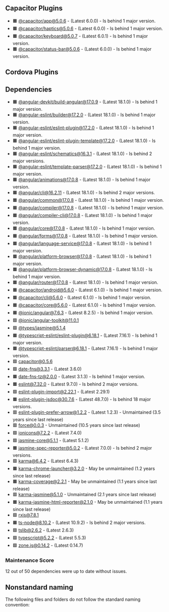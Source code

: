 ## Capacitor Plugins

- 🟧 [@capacitor/app@5.0.6](https://github.com/ionic-team/capacitor-plugins.git) - (Latest 6.0.0) - Is behind 1 major version.
- 🟧 [@capacitor/haptics@5.0.6](https://github.com/ionic-team/capacitor-plugins.git) - (Latest 6.0.0) - Is behind 1 major version.
- 🟧 [@capacitor/keyboard@5.0.7](https://github.com/ionic-team/capacitor-plugins.git) - (Latest 6.0.1) - Is behind 1 major version.
- 🟧 [@capacitor/status-bar@5.0.6](https://github.com/ionic-team/capacitor-plugins.git) - (Latest 6.0.0) - Is behind 1 major version.
## Cordova Plugins

## Dependencies

- 🟧 [@angular-devkit/build-angular@17.0.9](https://github.com/angular/angular-cli.git) - (Latest 18.1.0) - Is behind 1 major version.
- 🟧 [@angular-eslint/builder@17.2.0](https://github.com/angular-eslint/angular-eslint.git) - (Latest 18.1.0) - Is behind 1 major version.
- 🟧 [@angular-eslint/eslint-plugin@17.2.0](https://github.com/angular-eslint/angular-eslint.git) - (Latest 18.1.0) - Is behind 1 major version.
- 🟧 [@angular-eslint/eslint-plugin-template@17.2.0](https://github.com/angular-eslint/angular-eslint.git) - (Latest 18.1.0) - Is behind 1 major version.
- 🟧 [@angular-eslint/schematics@16.3.1](https://github.com/angular-eslint/angular-eslint.git) - (Latest 18.1.0) - Is behind 2 major versions.
- 🟧 [@angular-eslint/template-parser@17.2.0](https://github.com/angular-eslint/angular-eslint.git) - (Latest 18.1.0) - Is behind 1 major version.
- 🟧 [@angular/animations@17.0.8](https://github.com/angular/angular.git) - (Latest 18.1.0) - Is behind 1 major version.
- 🟧 [@angular/cli@16.2.11](https://github.com/angular/angular-cli.git) - (Latest 18.1.0) - Is behind 2 major versions.
- 🟧 [@angular/common@17.0.8](https://github.com/angular/angular.git) - (Latest 18.1.0) - Is behind 1 major version.
- 🟧 [@angular/compiler@17.0.8](https://github.com/angular/angular.git) - (Latest 18.1.0) - Is behind 1 major version.
- 🟧 [@angular/compiler-cli@17.0.8](https://github.com/angular/angular.git) - (Latest 18.1.0) - Is behind 1 major version.
- 🟧 [@angular/core@17.0.8](https://github.com/angular/angular.git) - (Latest 18.1.0) - Is behind 1 major version.
- 🟧 [@angular/forms@17.0.8](https://github.com/angular/angular.git) - (Latest 18.1.0) - Is behind 1 major version.
- 🟧 [@angular/language-service@17.0.8](https://github.com/angular/angular.git) - (Latest 18.1.0) - Is behind 1 major version.
- 🟧 [@angular/platform-browser@17.0.8](https://github.com/angular/angular.git) - (Latest 18.1.0) - Is behind 1 major version.
- 🟧 [@angular/platform-browser-dynamic@17.0.8](https://github.com/angular/angular.git) - (Latest 18.1.0) - Is behind 1 major version.
- 🟧 [@angular/router@17.0.8](https://github.com/angular/angular.git) - (Latest 18.1.0) - Is behind 1 major version.
- 🟧 [@capacitor/android@5.6.0](https://github.com/ionic-team/capacitor.git) - (Latest 6.1.0) - Is behind 1 major version.
- 🟧 [@capacitor/cli@5.6.0](https://github.com/ionic-team/capacitor.git) - (Latest 6.1.0) - Is behind 1 major version.
- 🟧 [@capacitor/core@5.6.0](https://github.com/ionic-team/capacitor.git) - (Latest 6.1.0) - Is behind 1 major version.
- 🟧 [@ionic/angular@7.6.3](https://github.com/ionic-team/ionic-framework.git) - (Latest 8.2.5) - Is behind 1 major version.
- 🟩 [@ionic/angular-toolkit@11.0.1](https://github.com/ionic-team/angular-toolkit.git)
- 🟩 [@types/jasmine@5.1.4](https://github.com/DefinitelyTyped/DefinitelyTyped.git)
- 🟧 [@typescript-eslint/eslint-plugin@6.18.1](https://github.com/typescript-eslint/typescript-eslint.git) - (Latest 7.16.1) - Is behind 1 major version.
- 🟧 [@typescript-eslint/parser@6.18.1](https://github.com/typescript-eslint/typescript-eslint.git) - (Latest 7.16.1) - Is behind 1 major version.
- 🟩 [capacitor@0.5.6](https://github.com/miklschmidt/capacitor.js.git)
- 🟩 [date-fns@3.3.1](https://github.com/date-fns/date-fns.git) - (Latest 3.6.0)
- 🟧 [date-fns-tz@2.0.0](https://github.com/marnusw/date-fns-tz.git) - (Latest 3.1.3) - Is behind 1 major version.
- 🟧 [eslint@7.32.0](https://github.com/eslint/eslint.git) - (Latest 9.7.0) - Is behind 2 major versions.
- 🟩 [eslint-plugin-import@2.22.1](https://github.com/import-js/eslint-plugin-import.git) - (Latest 2.29.1)
- 🟧 [eslint-plugin-jsdoc@30.7.6](https://github.com/gajus/eslint-plugin-jsdoc.git) - (Latest 48.7.0) - Is behind 18 major versions.
- 🟥 [eslint-plugin-prefer-arrow@1.2.2](https://github.com/TristonJ/eslint-plugin-prefer-arrow.git) - (Latest 1.2.3) - Unmaintained (3.5 years since last release)
- 🟥 [force@0.0.3](https://github.com/heroku/force.js.git) - Unmaintained (10.5 years since last release)
- 🟩 [ionicons@7.2.2](https://github.com/ionic-team/ionicons.git) - (Latest 7.4.0)
- 🟩 [jasmine-core@5.1.1](https://github.com/jasmine/jasmine.git) - (Latest 5.1.2)
- 🟧 [jasmine-spec-reporter@5.0.2](https://github.com/bcaudan/jasmine-spec-reporter.git) - (Latest 7.0.0) - Is behind 2 major versions.
- 🟩 [karma@6.4.2](https://github.com/karma-runner/karma.git) - (Latest 6.4.3)
- 🟧 [karma-chrome-launcher@3.2.0](https://github.com/karma-runner/karma-chrome-launcher.git) - May be unmaintained (1.2 years since last release)
- 🟧 [karma-coverage@2.2.1](https://github.com/karma-runner/karma-coverage.git) - May be unmaintained (1.1 years since last release)
- 🟥 [karma-jasmine@5.1.0](https://github.com/karma-runner/karma-jasmine.git) - Unmaintained (2.1 years since last release)
- 🟧 [karma-jasmine-html-reporter@2.1.0](https://github.com/dfederm/karma-jasmine-html-reporter.git) - May be unmaintained (1.1 years since last release)
- 🟩 [rxjs@7.8.1](https://github.com/reactivex/rxjs.git)
- 🟧 [ts-node@8.10.2](https://github.com/TypeStrong/ts-node.git) - (Latest 10.9.2) - Is behind 2 major versions.
- 🟩 [tslib@2.6.2](https://github.com/Microsoft/tslib.git) - (Latest 2.6.3)
- 🟩 [typescript@5.2.2](https://github.com/Microsoft/TypeScript.git) - (Latest 5.5.3)
- 🟩 [zone.js@0.14.2](https://github.com/angular/angular.git) - (Latest 0.14.7)
### Maintenance Score
12 out of 50 dependencies were up to date without issues.



## Nonstandard naming
The following files and folders do not follow the standard naming convention:

